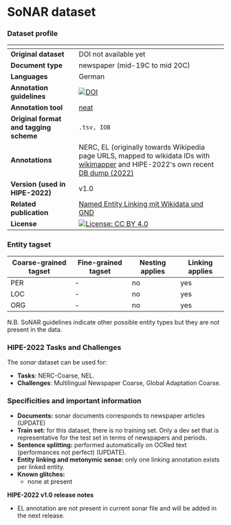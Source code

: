 # SoNAR dataset

### Dataset profile

| <!-- -->    | <!-- -->    |
|-------------|-------------|
| **Original dataset**    | DOI not available yet  |
| **Document type**       | newspaper (mid-19C to mid 20C) |
| **Languages**           | German |
| **Annotation guidelines** |[![DOI](https://zenodo.org/badge/DOI/10.5281/zenodo.5116015.svg)](https://doi.org/10.5281/zenodo.5116015)  |
| **Annotation tool**     | [neat](https://github.com/qurator-spk/neat/blob/master/README.md#22-data-format) |
| **Original format and tagging scheme** |`.tsv, IOB` |
| **Annotations**          | NERC, EL (originally towards Wikipedia page URLS, mapped to wikidata IDs with [wikimapper](https://pypi.org/project/wikimapper/) and HIPE-2022's own recent [DB dump (2022) ](https://files.ifi.uzh.ch/cl/siclemat/hipe-2022/data/wikimapper/index_enwiki-latest.db) |
| **Version (used in HIPE-2022)**   | v1.0 |
| **Related publication**               |[Named Entity Linking mit Wikidata und GND](https://doi.org/10.1515/9783110691597-012)  |
| **License** | [![License: CC BY 4.0](https://img.shields.io/badge/License-CC_BY_4.0-lightgrey.svg)](https://creativecommons.org/licenses/by/4.0/)|


### Entity tagset 

| Coarse-grained tagset | Fine-grained tagset | Nesting applies | Linking applies | 
| ------| ------------| --------| --------|
|PER    | -  | no     | yes     |
|LOC    | -           | no     | yes     |
|ORG    | -           | no     | yes     |

N.B. SoNAR guidelines indicate other possible entity types but they are not present in the data.

### HIPE-2022 Tasks and Challenges

The *sonar* dataset can be used for:    

- **Tasks**: NERC-Coarse,  NEL.
- **Challenges**: Multilingual Newspaper Coarse, Global Adaptation Coarse.


### Specificities and important information

- **Documents:** sonar documents corresponds to newspaper articles (UPDATE)
- **Train set:** for this dataset, there is no training set. Only a dev set that is representative for the test set in terms of newspapers and periods.
- **Sentence splitting:** performed automatically on OCRed text (performances not perfect) (UPDATE).
- **Entity linking and metonymic sense:** only one linking annotation exists per linked entity. 
- **Known glitches:**
	 - none at present

**HIPE-2022 v1.0 release notes**

- EL annotation are not present in current sonar file and will be added in the next release.

